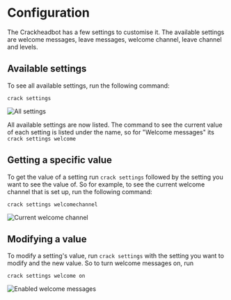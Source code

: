 # Configuration

The Crackheadbot has a few settings to customise it.
The available settings are welcome messages, leave messages, welcome channel, leave channel and levels.

## Available settings

To see all available settings, run the following command:

```
crack settings
```

![All settings](/Crackheadbot/images/all_settings.png)

All available settings are now listed. The command to see the current value of each setting is listed under the name, so for "Welcome messages" its `crack settings welcome`

## Getting a specific value

To get the value of a setting run `crack settings` followed by the setting you want to see the value of. So for example, to see the current welcome channel that is set up, run the following command:

```
crack settings welcomechannel
```

![Current welcome channel](/Crackheadbot/images/current_welcome_channel.png)

## Modifying a value

To modify a setting's value, run `crack settings` with the setting you want to modify and the new value. So to turn welcome messages on, run

```
crack settings welcome on
```

![Enabled welcome messages](/Crackheadbot/images/enable_welcome_messages.png)
